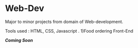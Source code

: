 # Web-Dev
Major to minor projects from domain of Web-development.

Tools used : HTML, CSS, Javascript .
1)Food ordering Front-End

**_Coming Soon_**
